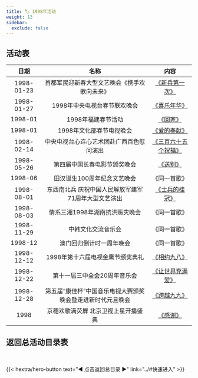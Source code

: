 ```yaml
---
title: 🏷️ 1998年活动
weight: 13
sidebar:
  exclude: false
---
```


## 活动表

|日期|名称|内容|
|:-----:|:-----:|:-----:|
|1998-01-23|首都军民迎新春大型文艺晚会《携手欢歌向未来》|[《新兵第一次》](../1998/19980127/#首都军民迎新春大型文艺晚会携手欢歌向未来)|
|1998-01-27|1998年中央电视台春节联欢晚会|[《喜乐年华》](../1998/19980127/#1998年中央电视台春节联欢晚会)|
|1998-01|1998年福建春节活动|[《回家》](../1998/19980127/#1998年福建春节活动)|
|1998-01|1998年文化部春节电视晚会|[《爱的奉献》](../1998/19980127/#1998年文化部春节电视晚会)|
|1998-02-14|中央电视台心连心艺术团赴广西百色慰问演出|[《三百六十五个祝福》](../1998/19980214/)|
|1998-05-26|第四届中国长春电影节颁奖晚会|[《送别》](../1998/19980526/)|
|1998-06|田汉诞生100周年纪念文艺晚会|《同一首歌》|
|1998-08-01|东西南北兵 庆祝中国人民解放军建军71周年大型文艺演出|[《士兵的桂冠》](../1998/19980801/)|
|1998-08-03|情系三湘1998年湖南抗洪赈灾晚会|《同一首歌》|
|1998-11-29|中韩文化交流音乐会|《同一首歌》|
|1998-12|澳门回归倒计时一周年晚会|《同一首歌》|
|1998-12-12|1998年第十六届电视金鹰节颁奖典礼|[《相约九八》](../1998/19981212/)|
|1998-12-22|第十一届三中全会20周年音乐会|[《让世界充满爱》](../1998/19981222/)|
|1998-12-28|第五届“康佳杯”中国音乐电视大赛颁奖晚会暨走进新时代元旦晚会|[《跨越九九》](../1998/19981228/)|
|1998|京穗欢歌满荧屏 北京卫视上星开播盛典|[《感谢》](../1998/1998/)|




## 返回总活动目录表

<br>

{{< hextra/hero-button text="◀ 点击返回总目录 ▶" link="../#快速进入" >}}
